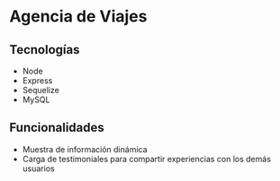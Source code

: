 # Agencia de Viajes

## Tecnologías
- Node
- Express
- Sequelize
- MySQL

## Funcionalidades
- Muestra de información dinámica
- Carga de testimoniales para compartir experiencias con los demás usuarios
